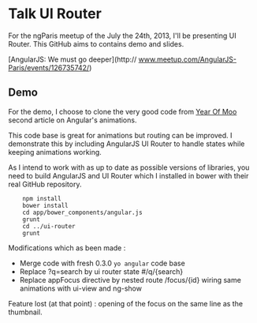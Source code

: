 Talk UI Router
==============

For the ngParis meetup of the July the 24th, 2013, I'll be presenting UI Router. This GitHub aims to contains demo and slides.

[AngularJS: We must go deeper](http:// www.meetup.com/AngularJS-Paris/events/126735742/)

Demo
----

For the demo, I choose to clone the very good code from [Year Of Moo](http://www.yearofmoo.com/) second article on Angular's animations.

This code base is great for animations but routing can be improved. I demonstrate this by including AngularJS UI Router to handle states while keeping animations working.

As I intend to work with as up to date as possible versions of libraries, you need to build AngularJS and UI Router which I installed in bower with their real GitHub repository.

        npm install
        bower install
        cd app/bower_components/angular.js
        grunt
        cd ../ui-router
        grunt

Modifications which as been made :

* Merge code with fresh 0.3.0 ``yo angular`` code base
* Replace ?q=search by ui router state #/q/{search}
* Replace appFocus directive by nested route /focus/{id} wiring same animations with ui-view and ng-show

Feature lost (at that point) : opening of the focus on the same line as the thumbnail.